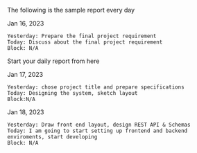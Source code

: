 The following is the sample report every day

Jan 16, 2023

    Yesterday: Prepare the final project requirement
    Today: Discuss about the final project requirement
    Block: N/A

Start your daily report from here

Jan 17, 2023

    Yesterday: chose project title and prepare specifications
    Today: Designing the system, sketch layout
    Block:N/A

Jan 18, 2023

    Yesterday: Draw front end layout, design REST API & Schemas
    Today: I am going to start setting up frontend and backend enviroments, start developing
    Block: N/A
